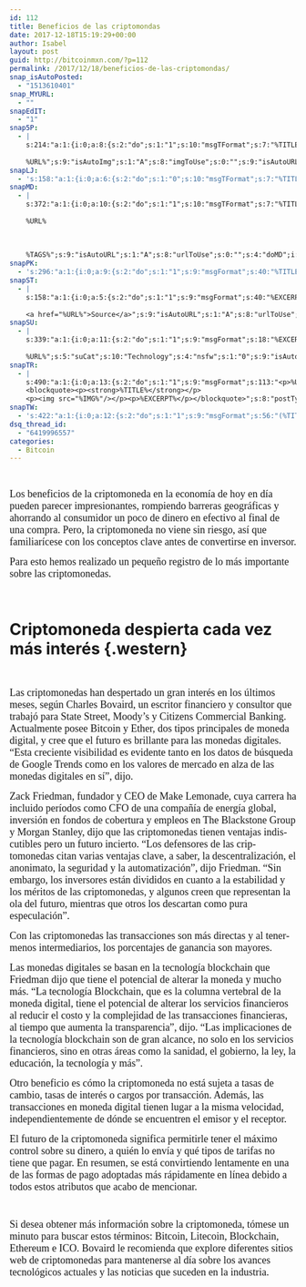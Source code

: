 ```yaml
---
id: 112
title: Beneficios de las criptomondas
date: 2017-12-18T15:19:29+00:00
author: Isabel
layout: post
guid: http://bitcoinmxn.com/?p=112
permalink: /2017/12/18/beneficios-de-las-criptomondas/
snap_isAutoPosted:
  - "1513610401"
snap_MYURL:
  - ""
snapEdIT:
  - "1"
snap5P:
  - |
    s:214:"a:1:{i:0;a:8:{s:2:"do";s:1:"1";s:10:"msgTFormat";s:7:"%TITLE%";s:9:"msgFormat";s:18:"%EXCERPT%
    
    %URL%";s:9:"isAutoImg";s:1:"A";s:8:"imgToUse";s:0:"";s:9:"isAutoURL";s:1:"A";s:8:"urlToUse";s:0:"";s:4:"do5P";i:0;}}";
snapLJ:
  - 's:158:"a:1:{i:0;a:6:{s:2:"do";s:1:"0";s:10:"msgTFormat";s:7:"%TITLE%";s:9:"msgFormat";s:9:"%EXCERPT%";s:9:"isAutoURL";s:1:"A";s:8:"urlToUse";s:0:"";s:4:"doLJ";i:0;}}";'
snapMD:
  - |
    s:372:"a:1:{i:0;a:10:{s:2:"do";s:1:"1";s:10:"msgTFormat";s:7:"%TITLE%";s:9:"msgFormat";s:32:"%EXCERPT%
    
    %URL%
    
    
    
    %TAGS%";s:9:"isAutoURL";s:1:"A";s:8:"urlToUse";s:0:"";s:4:"doMD";i:0;s:8:"isPosted";s:1:"1";s:4:"pgID";s:12:"d00f28a14582";s:7:"postURL";s:74:"https://medium.com/@BitcoinMXN/beneficios-de-las-criptomondas-d00f28a14582";s:5:"pDate";s:19:"2017-12-18 15:19:34";}}";
snapPK:
  - 's:296:"a:1:{i:0;a:9:{s:2:"do";s:1:"1";s:9:"msgFormat";s:40:"%TITLE% - %URL% #bitcoin #mexico #crypto";s:9:"isAutoURL";s:1:"A";s:8:"urlToUse";s:0:"";s:4:"doPK";i:0;s:8:"isPosted";s:1:"1";s:4:"pgID";i:1363977117;s:7:"postURL";s:30:"https://www.plurk.com/p/mk2rh9";s:5:"pDate";s:19:"2017-12-18 15:19:38";}}";'
snapST:
  - |
    s:158:"a:1:{i:0;a:5:{s:2:"do";s:1:"1";s:9:"msgFormat";s:40:"%EXCERPT%
    
    <a href="%URL%">Source</a>";s:9:"isAutoURL";s:1:"A";s:8:"urlToUse";s:0:"";s:4:"doST";i:0;}}";
snapSU:
  - |
    s:339:"a:1:{i:0;a:11:{s:2:"do";s:1:"1";s:9:"msgFormat";s:18:"%EXCERPT%
    
    %URL%";s:5:"suCat";s:10:"Technology";s:4:"nsfw";s:1:"0";s:9:"isAutoURL";s:1:"A";s:8:"urlToUse";s:0:"";s:4:"doSU";i:0;s:8:"isPosted";s:1:"1";s:4:"pgID";s:6:"8z4Hf6";s:7:"postURL";s:45:"http://www.stumbleupon.com/su/8z4Hf6/comments";s:5:"pDate";s:19:"2017-12-18 15:19:57";}}";
snapTR:
  - |
    s:490:"a:1:{i:0;a:13:{s:2:"do";s:1:"1";s:9:"msgFormat";s:113:"<p>%URL%</p>
    <blockquote><p><strong>%TITLE%</strong></p>
    <p><img src="%IMG%"/></p><p>%EXCERPT%</p></blockquote>";s:8:"postType";s:1:"T";s:10:"msgTFormat";s:7:"%TITLE%";s:9:"isAutoImg";s:1:"A";s:8:"imgToUse";s:0:"";s:9:"isAutoURL";s:1:"A";s:8:"urlToUse";s:0:"";s:4:"doTR";i:0;s:8:"isPosted";s:1:"1";s:4:"pgID";i:168680162158;s:7:"postURL";s:46:"http://bitcoinmxn.tumblr.com/post/168680162158";s:5:"pDate";s:19:"2017-12-18 15:20:01";}}";
snapTW:
  - 's:422:"a:1:{i:0;a:12:{s:2:"do";s:1:"1";s:9:"msgFormat";s:56:"(%TITLE%) - %URL% #bitcoinmxn #espanolbitcoin #bitcoinla";s:8:"attchImg";s:1:"1";s:9:"isAutoImg";s:1:"A";s:8:"imgToUse";s:0:"";s:9:"isAutoURL";s:1:"A";s:8:"urlToUse";s:0:"";s:4:"doTW";i:0;s:8:"isPosted";s:1:"1";s:4:"pgID";s:18:"942776486016241665";s:7:"postURL";s:57:"https://twitter.com/mxn_bitcoin/status/942776486016241665";s:5:"pDate";s:19:"2017-12-18 15:20:04";}}";'
dsq_thread_id:
  - "6419996557"
categories:
  - Bitcoin
---
```

&nbsp;

<span style="font-size: large;"><span style="font-family: Calibri, serif;"><span lang="en-US">Los beneficios de la criptomoneda en la economía de hoy en día pueden parecer impresionantes, rompiendo barreras geográficas y ahorrando al consumidor un poco de dinero en efectivo al final de una compra. Pero, la criptomoneda no viene sin riesgo, así que familiarícese con los conceptos clave antes de convertirse en inversor.</span></span></span>

<span style="font-size: large;"><span style="font-family: Calibri, serif;"><span lang="en-US">Para esto hemos realizado un pequeño registro de lo más importante sobre las criptomonedas.</span></span></span>

&nbsp;

# Criptomoneda despierta cada vez más interés {.western}

&nbsp;

<span style="font-size: large;"><span style="font-family: Calibri, serif;"><span lang="en-US">Las criptomonedas han despertado un gran interés en los últimos meses, según Charles Bovaird, un escritor financiero y consultor que trabajó para State Street, Moody&#8217;s y Citizens Commercial Banking. Actualmente posee Bitcoin y Ether, dos tipos principales de moneda digital, y cree que el futuro es brillante para las monedas digitales. &#8220;Esta creciente visibilidad es evidente tanto en los datos de búsqueda de Google Trends como en los valores de mercado en alza de las monedas digitales en sí&#8221;, dijo.</span></span></span>

<span style="font-size: large;"><span style="font-family: Calibri, serif;"><span lang="en-US">Zack Friedman, fundador y CEO de Make Lemonade, cuya carrera ha incluido períodos como CFO de una compañía de energía global, inversión en fondos de cobertura y empleos en The Blackstone Group y Morgan Stanley, dijo que las criptomonedas tienen ventajas indiscutibles pero un futuro incierto. &#8220;Los defensores de las criptomonedas citan varias ventajas clave, a saber, la descentralización, el anonimato, la seguridad y la automatización&#8221;, dijo Friedman. &#8220;Sin embargo, los inversores están divididos en cuanto a la estabilidad y los méritos de las criptomonedas, y algunos creen que representan la ola del futuro, mientras que otros los descartan como pura especulación&#8221;.</span></span></span>

<span style="font-size: large;"><span style="font-family: Calibri, serif;"><span lang="en-US">Con las criptomonedas las transacciones son más directas y al tenermenos intermediarios, los porcentajes de ganancia son mayores. </span></span></span>

<span style="font-size: large;"><span style="font-family: Calibri, serif;"><span lang="en-US">Las monedas digitales se basan en la tecnología blockchain que Friedman dijo que tiene el potencial de alterar la moneda y mucho más. &#8220;La tecnología Blockchain, que es la columna vertebral de la moneda digital, tiene el potencial de alterar los servicios financieros al reducir el costo y la complejidad de las transacciones financieras, al tiempo que aumenta la transparencia&#8221;, dijo. &#8220;Las implicaciones de la tecnología blockchain son de gran alcance, no solo en los servicios financieros, sino en otras áreas como la sanidad, el gobierno, la ley, la educación, la tecnología y más&#8221;. </span></span></span>

<span style="font-size: large;"><span style="font-family: Calibri, serif;"><span lang="en-US">Otro beneficio es cómo la criptomoneda no está sujeta a tasas de cambio, tasas de interés o cargos por transacción. Además, las transacciones en moneda digital tienen lugar a la misma velocidad, independientemente de dónde se encuentren el emisor y el receptor.</span></span></span>

<span style="font-size: large;"><span style="font-family: Calibri, serif;"><span lang="en-US">El futuro de la criptomoneda significa permitirle tener el máximo control sobre su dinero, a quién lo envía y qué tipos de tarifas no tiene que pagar. En resumen, se está convirtiendo lentamente en una de las formas de pago adoptadas más rápidamente en línea debido a todos estos atributos que acabo de mencionar.</span></span></span>

&nbsp;

<span style="font-size: large;"><span style="font-family: Calibri, serif;"><span lang="en-US">Si desea obtener más información sobre la criptomoneda, tómese un minuto para buscar estos términos: Bitcoin, Litecoin, Blockchain, Ethereum e ICO. Bovaird le recomienda que explore diferentes sitios web de criptomonedas para mantenerse al día sobre los avances tecnológicos actuales y las noticias que suceden en la industria.</span></span></span>